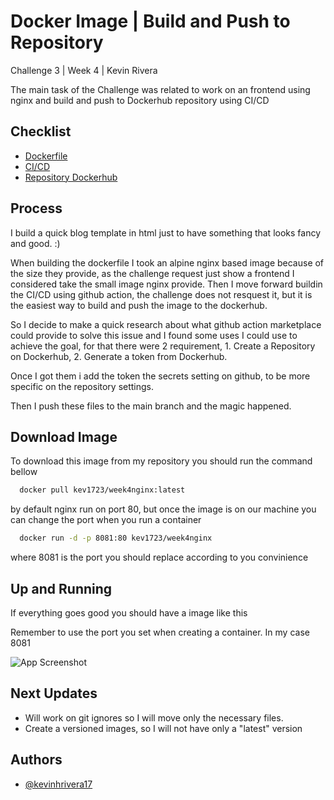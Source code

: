
# Docker Image | Build and Push to Repository

Challenge 3 | Week 4 | Kevin Rivera

The main task of the Challenge was related to work on an frontend using nginx and build and push to Dockerhub repository using CI/CD

## Checklist

 - [Dockerfile](https://github.com/kevinhrivera17/week4/blob/master/dockerfile)
 - [CI/CD](https://github.com/kevinhrivera17/week4/blob/master/.github/workflows/docker-build.yml)
 - [Repository Dockerhub](https://hub.docker.com/repository/docker/kev1723/week4nginx)
## Process
I build a quick blog template in html just to have something that looks fancy and good. :)

When building the dockerfile I took an alpine nginx based image because of the size they provide, as the challenge request just show a frontend I considered take the small image nginx provide. Then I move forward buildin the CI/CD using github action, the challenge does not resquest it, but it is the easiest way to build and push the image to the dockerhub.

So I decide to make a quick research about what github action marketplace could provide to solve this issue and I found some uses I could use to achieve the goal, for that there were 2 requirement, 1. Create a Repository on Dockerhub, 2. Generate a token from Dockerhub.

Once I got them i add the token the secrets setting on github, to be more specific on the repository settings.

Then I push these files to the main branch and the magic happened.
## Download Image

To download this image from my repository you should run the command bellow
```bash
  docker pull kev1723/week4nginx:latest
```
by default nginx run on port 80, but once the image is on our machine you can change the port when you run a container
```bash
  docker run -d -p 8081:80 kev1723/week4nginx
```
where 8081 is the port you should replace according to you convinience
## Up and Running
If everything goes good you should have a image like this

Remember to use the port you set when creating a container. In my case 8081

![App Screenshot](http://kevin-rivera.com/wp-content/uploads/2022/05/local.png)


## Next Updates

- Will work on git ignores so I will move only the necessary files.
- Create a versioned images, so I will not have only a "latest" version


## Authors

- [@kevinhrivera17](https://github.com/kevinhrivera17)


